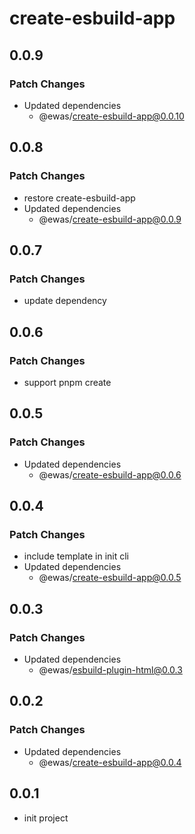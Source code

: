 # create-esbuild-app

## 0.0.9

### Patch Changes

- Updated dependencies
  - @ewas/create-esbuild-app@0.0.10

## 0.0.8

### Patch Changes

- restore create-esbuild-app
- Updated dependencies
  - @ewas/create-esbuild-app@0.0.9

## 0.0.7

### Patch Changes

- update dependency

## 0.0.6

### Patch Changes

- support pnpm create

## 0.0.5

### Patch Changes

- Updated dependencies
  - @ewas/create-esbuild-app@0.0.6

## 0.0.4

### Patch Changes

- include template in init cli
- Updated dependencies
  - @ewas/create-esbuild-app@0.0.5

## 0.0.3

### Patch Changes

- Updated dependencies
  - @ewas/esbuild-plugin-html@0.0.3

## 0.0.2

### Patch Changes

- Updated dependencies
  - @ewas/create-esbuild-app@0.0.4

## 0.0.1

- init project
